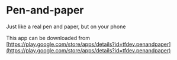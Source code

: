 # Pen-and-paper

Just like a real pen and paper, but on your phone

This app can be downloaded from [https://play.google.com/store/apps/details?id=tfdev.penandpaper](https://play.google.com/store/apps/details?id=tfdev.penandpaper)
